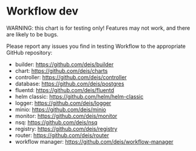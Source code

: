 # Workflow dev

WARNING: this chart is for testing only! Features may not work, and there are likely to be bugs.

Please report any issues you find in testing Workflow to the appropriate GitHub repository:
- builder: https://github.com/deis/builder
- chart: https://github.com/deis/charts
- controller: https://github.com/deis/controller
- database: https://github.com/deis/postgres
- fluentd: https://github.com/deis/fluentd
- helm classic: https://github.com/helm/helm-classic
- logger: https://github.com/deis/logger
- minio: https://github.com/deis/minio
- monitor: https://github.com/deis/monitor
- nsq: https://github.com/deis/nsq
- registry: https://github.com/deis/registry
- router: https://github.com/deis/router
- workflow manager: https://github.com/deis/workflow-manager
